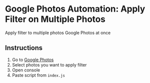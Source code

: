 # Google Photos Automation: Apply Filter on Multiple Photos
Apply filter to multiple photos Google Photos at once

## Instructions
1. Go to [Google Photos](https://photos.google.com)
2. Select photos you want to apply filter
3. Open console
4. Paste script from `index.js`
